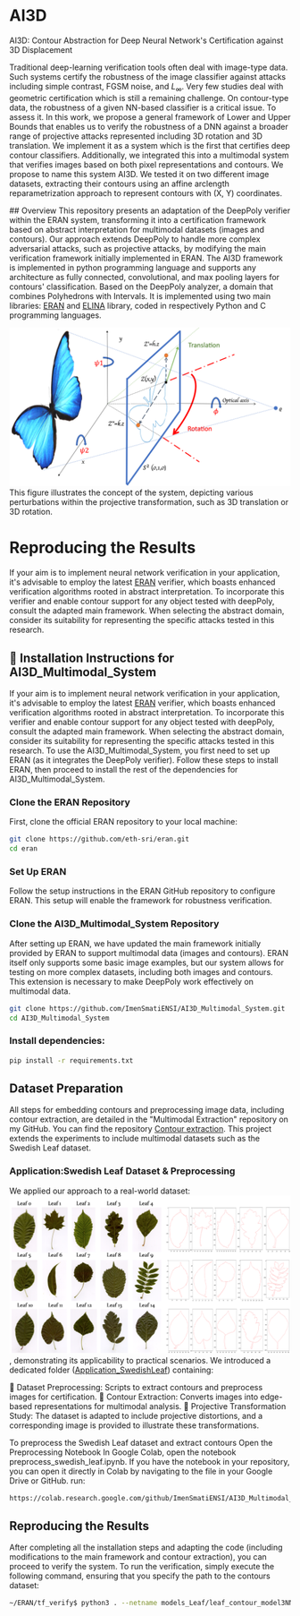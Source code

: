 # AI3D
AI3D: Contour Abstraction for Deep Neural Network's Certification against 3D Displacement

Traditional deep-learning verification tools often deal with image-type data. Such systems certify the robustness of the image classifier against attacks including simple contrast, FGSM noise, and $L_{\infty}$. Very few studies deal with geometric certification which is still a remaining challenge. On contour-type data, the robustness of a given NN-based classifier is a critical issue. To assess it. In this work, we propose a general framework of Lower and Upper Bounds that enables us to verify the robustness of a DNN against a broader range of projective attacks represented including 3D rotation and 3D translation.
We implement it as a system which is the first that certifies deep contour classifiers. Additionally, we integrated this into a multimodal system that verifies images based on both pixel representations and contours. We propose to name this system AI3D. We tested it on two different image datasets, extracting their contours using an affine arclength reparametrization approach to represent contours with (X, Y) coordinates.

## Overview
This repository presents an adaptation of the DeepPoly verifier within the ERAN system, transforming it into a certification framework based on abstract interpretation for multimodal datasets (images and contours). Our approach extends DeepPoly to handle more complex adversarial attacks, such as projective attacks, by modifying the main verification framework initially implemented in ERAN.
The AI3D framework is implemented in python programming language and supports any architecture as fully connected, convolutional, and max pooling layers for contours' classification. 
Based on the DeepPoly analyzer, a domain that combines Polyhedrons with Intervals. It is implemented using two main libraries: [ERAN](https://github.com/eth-sri/eran) and [ELINA](https://github.com/eth-sri/ELINA) library, coded in respectively Python and C programming languages.


![This figure](SL2_butterfly.png)  This figure illustrates the concept of the system, depicting various perturbations within the projective transformation, such as 3D translation or 3D rotation. 



# Reproducing the Results

If your aim is to implement neural network verification in your application, it's advisable to employ the latest [ERAN](https://github.com/eth-sri/eran) verifier, which boasts enhanced verification algorithms rooted in abstract interpretation. To incorporate this verifier and enable contour support for any object tested with deepPoly, consult the adapted main framework. When selecting the abstract domain, consider its suitability for representing the specific attacks tested in this research.

## 🚀 Installation Instructions for AI3D_Multimodal_System
If your aim is to implement neural network verification in your application, it's advisable to employ the latest [ERAN](https://github.com/eth-sri/eran) verifier, which boasts enhanced verification algorithms rooted in abstract interpretation. To incorporate this verifier and enable contour support for any object tested with deepPoly, consult the adapted main framework. When selecting the abstract domain, consider its suitability for representing the specific attacks tested in this research.
To use the AI3D_Multimodal_System, you first need to set up ERAN (as it integrates the DeepPoly verifier). Follow these steps to install ERAN, then proceed to install the rest of the dependencies for AI3D_Multimodal_System.

### Clone the ERAN Repository

First, clone the official ERAN repository to your local machine:
```bash
git clone https://github.com/eth-sri/eran.git
cd eran
```
### Set Up ERAN
Follow the setup instructions in the ERAN GitHub repository to configure ERAN. This setup will enable the framework for robustness verification.

### Clone the AI3D_Multimodal_System Repository 
After setting up ERAN, we have updated the main framework initially provided by ERAN to support multimodal data (images and contours). ERAN itself only supports some basic image examples, but our system allows for testing on more complex datasets, including both images and contours. This extension is necessary to make DeepPoly work effectively on multimodal data.
   ```bash
   git clone https://github.com/ImenSmatiENSI/AI3D_Multimodal_System.git
   cd AI3D_Multimodal_System
```
### Install dependencies:
   ```bash
   pip install -r requirements.txt
```

## Dataset Preparation
All steps for embedding contours and preprocessing image data, including contour extraction, are detailed in the "Multimodal Extraction" repository on my GitHub. You can find the repository [Contour extraction](https://github.com/ImenSmatiENSI/Multimodal_extraction).
This project extends the experiments to include multimodal datasets such as the Swedish Leaf dataset.

### Application:Swedish Leaf Dataset & Preprocessing
We applied our approach to a real-world dataset: ![Swedish Leaf](SwedishLeaf_Application/Leafswedishdataset.png) , demonstrating its applicability to practical scenarios.
We introduced a dedicated folder ([Application_SwedishLeaf](https://github.com/ImenSmatiENSI/AI3D_Multimodal_system/tree/main/SwedishLeaf_Application)) containing:

📌 Dataset Preprocessing: Scripts to extract contours and preprocess images for certification.
📌 Contour Extraction: Converts images into edge-based representations for multimodal analysis.
📌 Projective Transformation Study: The dataset is adapted to include projective distortions, and a corresponding image is provided to illustrate these 
transformations.

To preprocess the Swedish Leaf dataset and extract contours Open the Preprocessing Notebook
In Google Colab, open the notebook preprocess_swedish_leaf.ipynb. 
If you have the notebook in your repository, you can open it directly in Colab by navigating to the file in your Google Drive or GitHub.
run:
 ```bash
https://colab.research.google.com/github/ImenSmatiENSI/AI3D_Multimodal_system/Application_SwedishLeaf/preprocess_swedish_leaf.ipynb
```

## Reproducing the Results
After completing all the installation steps and adapting the code (including modifications to the main framework and contour extraction), you can proceed to verify the system. To run the verification, simply execute the following command, ensuring that you specify the path to the contours dataset:
 
 ```bash
~/ERAN/tf_verify$ python3 . --netname models_Leaf/leaf_contour_model3NN.pb --domain deeppoly --dataset leafcontours
```
